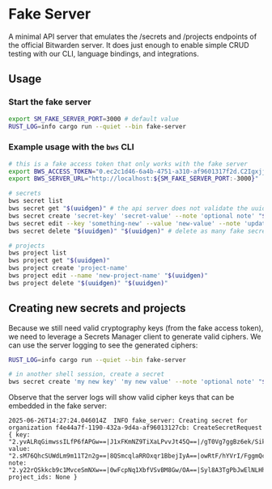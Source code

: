 # Fake Server

A minimal API server that emulates the /secrets and /projects endpoints of the official Bitwarden
server. It does just enough to enable simple CRUD testing with our CLI, language bindings, and
integrations.

## Usage

### Start the fake server

```sh
export SM_FAKE_SERVER_PORT=3000 # default value
RUST_LOG=info cargo run --quiet --bin fake-server
```

### Example usage with the `bws` CLI

```sh
# this is a fake access token that only works with the fake server
export BWS_ACCESS_TOKEN="0.ec2c1d46-6a4b-4751-a310-af9601317f2d.C2IgxjjLF7qSshsbwe8JGcbM075YXw:X8vbvA0bduihIDe/qrzIQQ=="
export BWS_SERVER_URL="http://localhost:${SM_FAKE_SERVER_PORT:-3000}"

# secrets
bws secret list
bws secret get "$(uuidgen)" # the api server does not validate the uuid, so this will return a fake secret
bws secret create 'secret-key' 'secret-value' --note 'optional note' "$(uuidgen)"
bws secret edit --key 'something-new' --value 'new-value' --note 'updated note' "$(uuidgen)"
bws secret delete "$(uuidgen)" "$(uuidgen)" # delete as many fake secrets as you want

# projects
bws project list
bws project get "$(uuidgen)"
bws project create 'project-name'
bws project edit --name 'new-project-name' "$(uuidgen)"
bws project delete "$(uuidgen)" "$(uuidgen)"
```

## Creating new secrets and projects

Because we still need valid cryptography keys (from the fake access token), we need to leverage a
Secrets Manager client to generate valid ciphers. We can use the server logging to see the generated
ciphers:

```sh
RUST_LOG=info cargo run --quiet --bin fake-server

# in another shell session, create a secret
bws secret create 'my new key' 'my new value' --note 'optional note' "$(uuidgen)"
```

Observe that the server logs will show valid cipher keys that can be embedded in the fake server:

```log
2025-06-26T14:27:24.046014Z  INFO fake_server: Creating secret for organization f4e44a7f-1190-432a-9d4a-af96013127cb: CreateSecretRequest { key: "2.yvALRqGimwssILfP6fAPGw==|J1xFKmNZ9TiXaLPvvJt45Q==|/gT0Vg7ggBz6ek/SikW9MhnYCfUlt2HkAsPXaS3YVSs=", value: "2.sM76QhcSUWdLm9m11T2n2g==|8QSmcqlaRROxqr1BbejIyA==|owRtF/hYVrI/FggmQc7Jjo6xQSM4XudKAcDuBrfca28=", note: "2.y22rQSkkcb9c1MvceSmNXw==|0wFcpNq1XbfVSvBM8Gw/OA==|Syl8A3TgPbJwElNLHhsb+DHRdGfgQE7qwuX1ha2ilQ8=", project_ids: None }
```
